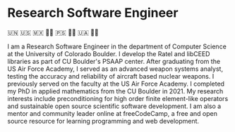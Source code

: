 # Research Software Engineer

🇺🇳 🇺🇸 🇲🇽 🏳️‍🌈 🇵🇸 🏳️‍⚧️ 🇺🇦 🏴‍☠️

I am a Research Software Engineer in the department of Computer Science at the University of Colorado Boulder.
I develop the Ratel and libCEED libraries as part of CU Boulder's PSAAP center.
After graduating from the US Air Force Academy, I served as an advanced weapon systems analyst, testing the accuracy and reliability of aircraft based nuclear weapons.
I previously served on the faculty at the US Air Force Academy.
I completed my PhD in applied mathematics from the CU Boulder in 2021.
My research interests include preconditioning for high order finite element-like operators and sustainable open source scientific software development.
I am also a mentor and community leader online at freeCodeCamp, a free and open source resource for learning programming and web development.

